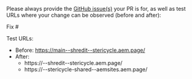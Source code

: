 Please always provide the [GitHub issue(s)](../issues) your PR is for, as well as test URLs where your change can be observed (before and after):

Fix #<gh-issue-id>

Test URLs:
- Before: https://main--shredit--stericycle.aem.page/
- After: 
  - https://<branch>--shredit--stericycle.aem.page/
  - https://<branch>--stericycle-shared--aemsites.aem.page/
